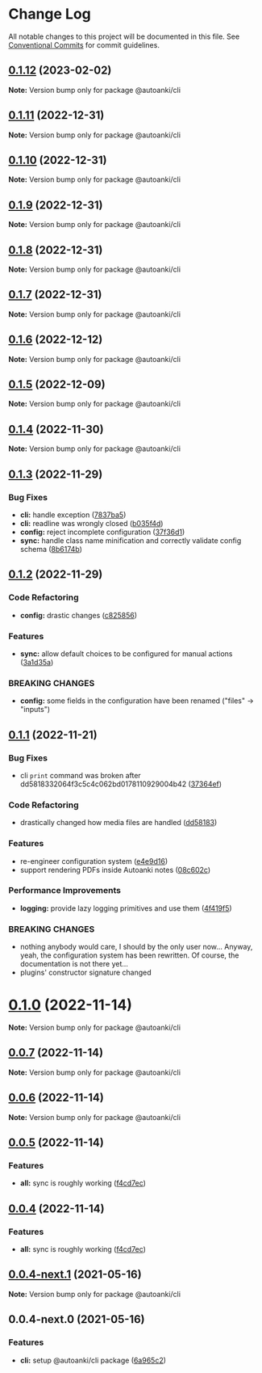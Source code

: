 # Change Log

All notable changes to this project will be documented in this file.
See [Conventional Commits](https://conventionalcommits.org) for commit guidelines.

## [0.1.12](https://github.com/chenlijun99/autoanki/compare/@autoanki/cli@0.1.11...@autoanki/cli@0.1.12) (2023-02-02)

**Note:** Version bump only for package @autoanki/cli

## [0.1.11](https://github.com/chenlijun99/autoanki/compare/@autoanki/cli@0.1.10...@autoanki/cli@0.1.11) (2022-12-31)

**Note:** Version bump only for package @autoanki/cli

## [0.1.10](https://github.com/chenlijun99/autoanki/compare/@autoanki/cli@0.1.9...@autoanki/cli@0.1.10) (2022-12-31)

**Note:** Version bump only for package @autoanki/cli

## [0.1.9](https://github.com/chenlijun99/autoanki/compare/@autoanki/cli@0.1.8...@autoanki/cli@0.1.9) (2022-12-31)

**Note:** Version bump only for package @autoanki/cli

## [0.1.8](https://github.com/chenlijun99/autoanki/compare/@autoanki/cli@0.1.7...@autoanki/cli@0.1.8) (2022-12-31)

**Note:** Version bump only for package @autoanki/cli

## [0.1.7](https://github.com/chenlijun99/autoanki/compare/@autoanki/cli@0.1.6...@autoanki/cli@0.1.7) (2022-12-31)

**Note:** Version bump only for package @autoanki/cli

## [0.1.6](https://github.com/chenlijun99/autoanki/compare/@autoanki/cli@0.1.5...@autoanki/cli@0.1.6) (2022-12-12)

**Note:** Version bump only for package @autoanki/cli

## [0.1.5](https://github.com/chenlijun99/autoanki/compare/@autoanki/cli@0.1.4...@autoanki/cli@0.1.5) (2022-12-09)

**Note:** Version bump only for package @autoanki/cli

## [0.1.4](https://github.com/chenlijun99/autoanki/compare/@autoanki/cli@0.1.3...@autoanki/cli@0.1.4) (2022-11-30)

**Note:** Version bump only for package @autoanki/cli

## [0.1.3](https://github.com/chenlijun99/autoanki/compare/@autoanki/cli@0.1.2...@autoanki/cli@0.1.3) (2022-11-29)

### Bug Fixes

- **cli:** handle exception ([7837ba5](https://github.com/chenlijun99/autoanki/commit/7837ba53fdab8e3a248c6acbef57e005a3c1eda5))
- **cli:** readline was wrongly closed ([b035f4d](https://github.com/chenlijun99/autoanki/commit/b035f4d27da6687ad25c76356de0cf1fdfd71c50))
- **config:** reject incomplete configuration ([37f36d1](https://github.com/chenlijun99/autoanki/commit/37f36d1ab2657e6d6f203d7a5fb03be165cb2a8e))
- **sync:** handle class name minification and correctly validate config schema ([8b6174b](https://github.com/chenlijun99/autoanki/commit/8b6174b31b2321bc97653b09fd326ebade0189ee))

## [0.1.2](https://github.com/chenlijun99/autoanki/compare/@autoanki/cli@0.1.1...@autoanki/cli@0.1.2) (2022-11-29)

### Code Refactoring

- **config:** drastic changes ([c825856](https://github.com/chenlijun99/autoanki/commit/c8258566e1354c8959135543c659eb9e09bba79c))

### Features

- **sync:** allow default choices to be configured for manual actions ([3a1d35a](https://github.com/chenlijun99/autoanki/commit/3a1d35ab5c0bdb05c96eaa940b16e295e7ffefab))

### BREAKING CHANGES

- **config:** some fields in the configuration have been renamed
  ("files" -> "inputs")

## [0.1.1](https://github.com/chenlijun99/autoanki/compare/@autoanki/cli@0.1.0...@autoanki/cli@0.1.1) (2022-11-21)

### Bug Fixes

- cli `print` command was broken after dd5818332064f3c5c4c062bd0178110929004b42 ([37364ef](https://github.com/chenlijun99/autoanki/commit/37364ef94f9de60e5eefcfc9b40d9fecd1a1a329))

### Code Refactoring

- drastically changed how media files are handled ([dd58183](https://github.com/chenlijun99/autoanki/commit/dd5818332064f3c5c4c062bd0178110929004b42))

### Features

- re-engineer configuration system ([e4e9d16](https://github.com/chenlijun99/autoanki/commit/e4e9d161b3f61b341d0f6f3fd3bd7e92bb1d2f06))
- support rendering PDFs inside Autoanki notes ([08c602c](https://github.com/chenlijun99/autoanki/commit/08c602cb836c647c3b2b47daeea84e4a89c73674))

### Performance Improvements

- **logging:** provide lazy logging primitives and use them ([4f419f5](https://github.com/chenlijun99/autoanki/commit/4f419f55ddd301839a7dfefae54f81e4b429ce68))

### BREAKING CHANGES

- nothing anybody would care, I should by the only user
  now... Anyway, yeah, the configuration system has been rewritten.
  Of course, the documentation is not there yet...
- plugins' constructor signature changed

# [0.1.0](https://github.com/chenlijun99/autoanki/compare/@autoanki/cli@0.0.5...@autoanki/cli@0.1.0) (2022-11-14)

**Note:** Version bump only for package @autoanki/cli

## [0.0.7](https://github.com/chenlijun99/autoanki/compare/@autoanki/cli@0.0.5...@autoanki/cli@0.0.7) (2022-11-14)

**Note:** Version bump only for package @autoanki/cli

## [0.0.6](https://github.com/chenlijun99/autoanki/compare/@autoanki/cli@0.0.5...@autoanki/cli@0.0.6) (2022-11-14)

**Note:** Version bump only for package @autoanki/cli

## [0.0.5](https://github.com/chenlijun99/autoanki/compare/@autoanki/cli@0.0.4-next.1...@autoanki/cli@0.0.5) (2022-11-14)

### Features

- **all:** sync is roughly working ([f4cd7ec](https://github.com/chenlijun99/autoanki/commit/f4cd7ec4b4a36e5ef936612b913e7aef77308ef9))

## [0.0.4](https://github.com/chenlijun99/autoanki/compare/@autoanki/cli@0.0.4-next.1...@autoanki/cli@0.0.4) (2022-11-14)

### Features

- **all:** sync is roughly working ([f4cd7ec](https://github.com/chenlijun99/autoanki/commit/f4cd7ec4b4a36e5ef936612b913e7aef77308ef9))

## [0.0.4-next.1](https://github.com/chenlijun99/autoanki/compare/@autoanki/cli@0.0.4-next.0...@autoanki/cli@0.0.4-next.1) (2021-05-16)

**Note:** Version bump only for package @autoanki/cli

## 0.0.4-next.0 (2021-05-16)

### Features

- **cli:** setup @autoanki/cli package ([6a965c2](https://github.com/chenlijun99/autoanki/commit/6a965c27bd49c93745a8fdccf34d5f2c61b7f2d6))
